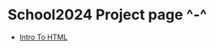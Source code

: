 # School2024 Project page ^-^
<ul>
 <li> <a href="School2024/index.html" target="_blank" >Intro To HTML</a>
</ul>